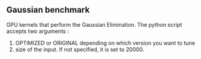 ## Gaussian benchmark
GPU kernels that perform the Gaussian Elimination.
The python script accepts two arguments : 
  1) OPTIMIZED or ORIGINAL depending on which version you want to tune
  2) size of the input. If not specified, it is set to 20000.
